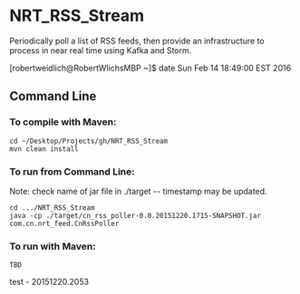 # NRT_RSS_Stream
Periodically poll a list of RSS feeds, then provide an infrastructure
to process in near real time using Kafka and Storm.

[robertweidlich@RobertWlichsMBP ~]$ date
Sun Feb 14 18:49:00 EST 2016

## Command Line

### To compile with Maven:
```
cd ~/Desktop/Projects/gh/NRT_RSS_Stream
mvn clean install
```

### To run from Command Line:
Note: check name of jar file in ./target -- timestamp may be updated.
```
cd .../NRT_RSS_Stream
java -cp ./target/cn_rss_poller-0.0.20151220.1715-SNAPSHOT.jar com.cn.nrt_feed.CnRssPoller
```

### To run with Maven:
```
TBD
```

test - 20151220.2053




